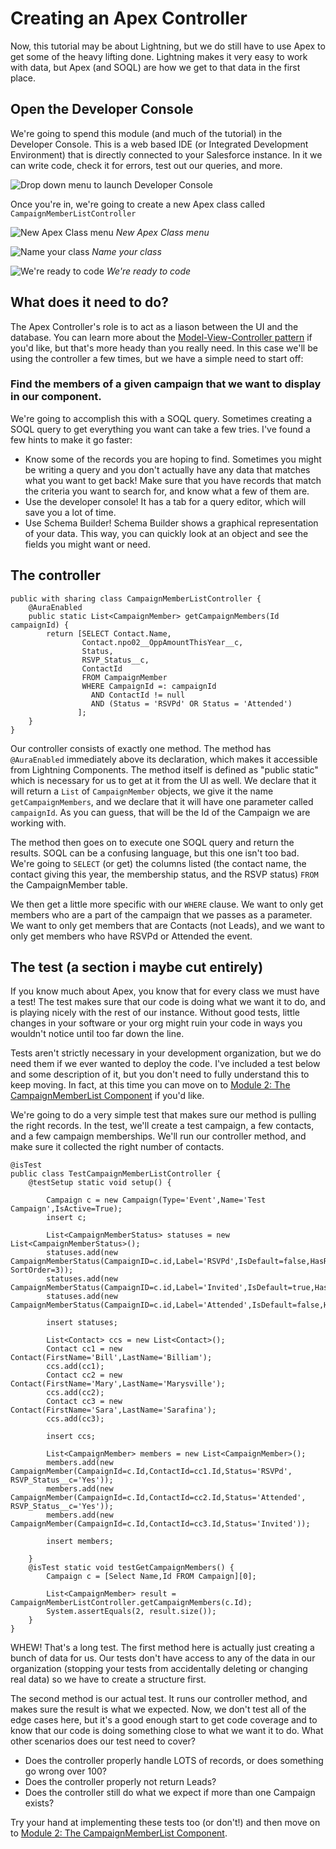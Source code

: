 # Creating an Apex Controller

Now, this tutorial may be about Lightning, but we do still have to use Apex to get some of the heavy lifting done. Lightning makes it very easy to work with data, but Apex (and SOQL) are how we get to that data in the first place.

## Open the Developer Console

We're going to spend this module (and much of the tutorial) in the Developer Console. This is a web based IDE (or Integrated Development Environment) that is directly connected to your Salesforce instance. In it we can write code, check it for errors, test out our queries, and more.

![Drop down menu to launch Developer Console](http://i.imgur.com/xmvAzoH.png)

Once you're in, we're going to create a new Apex class called `CampaignMemberListController`

![New Apex Class menu](http://i.imgur.com/GqX2dAA.png)
*New Apex Class menu*

![Name your class](http://i.imgur.com/UERr8Je.png)
*Name your class*

![We're ready to code](http://i.imgur.com/oBdAE0Q.png)
*We're ready to code*

## What does it need to do?

The Apex Controller's role is to act as a liason between the UI and the database. You can learn more about the [Model-View-Controller pattern](http://blog.codinghorror.com/understanding-model-view-controller/) if you'd like, but that's more heady than you really need. In this case we'll be using the controller a few times, but we have a simple need to start off:

### Find the members of a given campaign that we want to display in our component.

We're going to accomplish this with a SOQL query. Sometimes creating a SOQL query to get everything you want can take a few tries. I've found a few hints to make it go faster:

* Know some of the records you are hoping to find. Sometimes you might be writing a query and you don't actually have any data that matches what you want to get back! Make sure that you have records that match the criteria you want to search for, and know what a few of them are.
* Use the developer console! It has a tab for a query editor, which will save you a lot of time.
* Use Schema Builder! Schema Builder shows a graphical representation of your data. This way, you can quickly look at an object and see the fields you might want or need.

## The controller

    public with sharing class CampaignMemberListController {
        @AuraEnabled
        public static List<CampaignMember> getCampaignMembers(Id campaignId) {
            return [SELECT Contact.Name, 
                    Contact.npo02__OppAmountThisYear__c,
                    Status,
                    RSVP_Status__c,
                    ContactId
                    FROM CampaignMember 
                    WHERE CampaignId =: campaignId 
                      AND ContactId != null 
                      AND (Status = 'RSVPd' OR Status = 'Attended')
                   ];
        }
    }

Our controller consists of exactly one method. The method has `@AuraEnabled` immediately above its declaration, which makes it accessible from Lightning Components. The method itself is defined as "public static" which is necessary for us to get at it from the UI as well. We declare that it will return a `List` of `CampaignMember` objects, we give it the name `getCampaignMembers`, and we declare that it will have one parameter called `campaignId`. As you can guess, that will be the Id of the Campaign we are working with.

The method then goes on to execute one SOQL query and return the results. SOQL can be a confusing language, but this one isn't too bad. We're going to `SELECT` (or get) the columns listed (the contact name, the contact giving this year, the membership status, and the RSVP status) `FROM` the CampaignMember table. 

We then get a little more specific with our `WHERE` clause. We want to only get members who are a part of the campaign that we passes as a parameter. We want to only get members that are Contacts (not Leads), and we want to only get members who have RSVPd or Attended the event.

## The test (a section i maybe cut entirely)

If you know much about Apex, you know that for every class we must have a test! The test makes sure that our code is doing what we want it to do, and is playing nicely with the rest of our instance. Without good tests, little changes in your software or your org might ruin your code in ways you wouldn't notice until too far down the line.

Tests aren't strictly necessary in your development organization, but we do need them if we ever wanted to deploy the code. I've included a test below and some description of it, but you don't need to fully understand this to keep moving. In fact, at this time you can move on to [Module 2: The CampaignMemberList Component]() if you'd like.

We're going to do a very simple test that makes sure our method is pulling the right records. In the test, we'll create a test campaign, a few contacts, and a few campaign memberships. We'll run our controller method, and make sure it collected the right number of contacts.

    @isTest
    public class TestCampaignMemberListController {
        @testSetup static void setup() {
            
            Campaign c = new Campaign(Type='Event',Name='Test Campaign',IsActive=True);
            insert c;
            
            List<CampaignMemberStatus> statuses = new List<CampaignMemberStatus>();
            statuses.add(new CampaignMemberStatus(CampaignID=c.id,Label='RSVPd',IsDefault=false,HasResponded=true, SortOrder=3));
    		statuses.add(new CampaignMemberStatus(CampaignID=c.id,Label='Invited',IsDefault=true,HasResponded=false,SortOrder=4));
            statuses.add(new CampaignMemberStatus(CampaignID=c.id,Label='Attended',IsDefault=false,HasResponded=true,SortOrder=5));
            
            insert statuses;
            
            List<Contact> ccs = new List<Contact>();
            Contact cc1 = new Contact(FirstName='Bill',LastName='Billiam');
            ccs.add(cc1);
            Contact cc2 = new Contact(FirstName='Mary',LastName='Marysville');
            ccs.add(cc2);
            Contact cc3 = new Contact(FirstName='Sara',LastName='Sarafina');
            ccs.add(cc3);
            
            insert ccs;
            
            List<CampaignMember> members = new List<CampaignMember>();
            members.add(new CampaignMember(CampaignId=c.Id,ContactId=cc1.Id,Status='RSVPd',    RSVP_Status__c='Yes'));
            members.add(new CampaignMember(CampaignId=c.Id,ContactId=cc2.Id,Status='Attended',    RSVP_Status__c='Yes'));
            members.add(new CampaignMember(CampaignId=c.Id,ContactId=cc3.Id,Status='Invited'));
            
            insert members;
            
        }
        @isTest static void testGetCampaignMembers() {
            Campaign c = [Select Name,Id FROM Campaign][0];
    
            List<CampaignMember> result = CampaignMemberListController.getCampaignMembers(c.Id);
            System.assertEquals(2, result.size());
        }
    }

WHEW! That's a long test. The first method here is actually just creating a bunch of data for us. Our tests don't have access to any of the data in our organization (stopping your tests from accidentally deleting or changing real data) so we have to create a structure first.

The second method is our actual test. It runs our controller method, and makes sure the result is what we expected. Now, we don't test all of the edge cases here, but it's a good enough start to get code coverage and to know that our code is doing something close to what we want it to do. What other scenarios does our test need to cover?

* Does the controller properly handle LOTS of records, or does something go wrong over 100? 
* Does the controller properly not return Leads?
* Does the controller still do what we expect if more than one Campaign exists?

Try your hand at implementing these tests too (or don't!) and then move on to [Module 2: The CampaignMemberList Component]().
